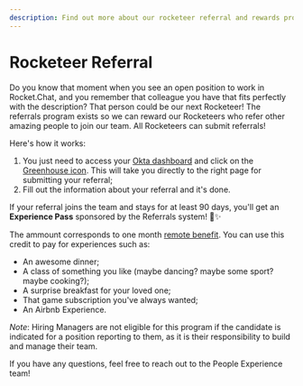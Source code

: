 ```yaml
---
description: Find out more about our rocketeer referral and rewards program!
---
```


# Rocketeer Referral

Do you know that moment when you see an open position to work in Rocket.Chat, and you remember that colleague you have that fits perfectly with the description? That person could be our next Rocketeer! The referrals program exists so we can reward our Rocketeers who refer other amazing people to join our team. All Rocketeers can submit referrals!

Here's how it works:

1. You just need to access your [Okta dashboard](https://login.rocket.chat/app/UserHome?session\_hint=AUTHENTICATED) and click on the [Greenhouse icon](https://app4.greenhouse.io/referrals/new). This will take you directly to the right page for submitting your referral;
2. Fill out the information about your referral and it's done.

If your referral joins the team and stays for at least 90 days, you'll get an **Experience Pass** sponsored by the Referrals system! **🍾**✨&#x20;

The ammount corresponds to one month [remote benefit](https://handbook.rocket.chat/company/people/entering-rocket.chat/benefits/remote-benefit). You can use this credit to pay for experiences such as:

* An awesome dinner;
* A class of something you like (maybe dancing? maybe some sport? maybe cooking?);
* A surprise breakfast for your loved one;
* That game subscription you've always wanted;
* An Airbnb Experience.

_Note_: Hiring Managers are not eligible for this program if the candidate is indicated for a position reporting to them, as it is their responsibility to build and manage their team.

If you have any questions, feel free to reach out to the People Experience team!
